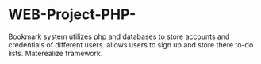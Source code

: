 # WEB-Project-PHP-
Bookmark system 
utilizes php and databases to store accounts and credentials of different users.
allows users to sign up and store there to-do lists.
Materealize framework.
